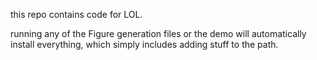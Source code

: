 this repo contains code for LOL.

running any of the Figure generation files or the demo will automatically install everything, which simply includes adding stuff to the path.
